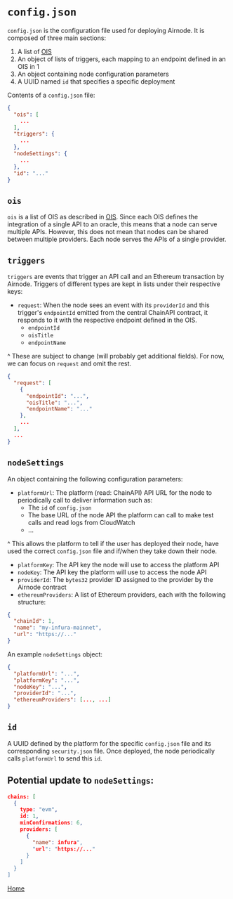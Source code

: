 # `config.json`

`config.json` is the configuration file used for deploying Airnode.
It is composed of three main sections:

1. A list of [OIS](/airnode/2-6-ois.md)
2. An object of lists of triggers, each mapping to an endpoint defined in an OIS in 1
3. An object containing node configuration parameters
4. A UUID named `id` that specifies a specific deployment

Contents of a `config.json` file:

```json
{
  "ois": [
    ...
  ],
  "triggers": {
    ...
  },
  "nodeSettings": {
    ...
  },
  "id": "..."
}
```

## `ois`

`ois` is a list of OIS as described in [OIS](/airnode/2-6-ois.md).
Since each OIS defines the integration of a single API to an oracle, this means that a node can serve multiple APIs.
However, this does not mean that nodes can be shared between multiple providers.
Each node serves the APIs of a single provider.

## `triggers`

`triggers` are events that trigger an API call and an Ethereum transaction by Airnode.
Triggers of different types are kept in lists under their respective keys:

- `request`: When the node sees an event with its `providerId` and this trigger's `endpointId` emitted from the central ChainAPI contract, it responds to it with the respective endpoint defined in the OIS.
  - `endpointId`
  - `oisTitle`
  - `endpointName`

^ These are subject to change (will probably get additional fields).
For now, we can focus on `request` and omit the rest.

```json
{
  "request": [
    {
      "endpointId": "...",
      "oisTitle": "...",
      "endpointName": "..."
    },
    ...
  ],
  ...
}
```

## `nodeSettings`

An object containing the following configuration parameters:

- `platformUrl`: The platform (read: ChainAPI) API URL for the node to periodically call to deliver information such as:
  - The `id` of `config.json`
  - The base URL of the node API the platform can call to make test calls and read logs from CloudWatch
  - ...

^ This allows the platform to tell if the user has deployed their node, have used the correct `config.json` file and if/when they take down their node.
- `platformKey`: The API key the node will use to access the platform API
- `nodeKey`: The API key the platform will use to access the node API
- `providerId`: The `bytes32` provider ID assigned to the provider by the Airnode contract
- `ethereumProviders`: A list of Ethereum providers, each with the following structure:

```json
{
  "chainId": 1,
  "name": "my-infura-mainnet",
  "url": "https://..."
}
```

An example `nodeSettings` object:

```json
{
  "platformUrl": "...",
  "platformKey": "...",
  "nodeKey": "...",
  "providerId": "...",
  "ethereumProviders": [..., ...]
}
```

## `id`

A UUID defined by the platform for the specific `config.json` file and its corresponding `security.json` file.
Once deployed, the node periodically calls `platformUrl` to send this `id`.

## Potential update to `nodeSettings`:

```json
chains: [
  {
    type: "evm",
    id: 1,
    minConfirmations: 6,
    providers: [
      {
        "name": infura",
        "url": "https://..."
      }
    ]
  }
]
```

[Home](/README.md#contents)
